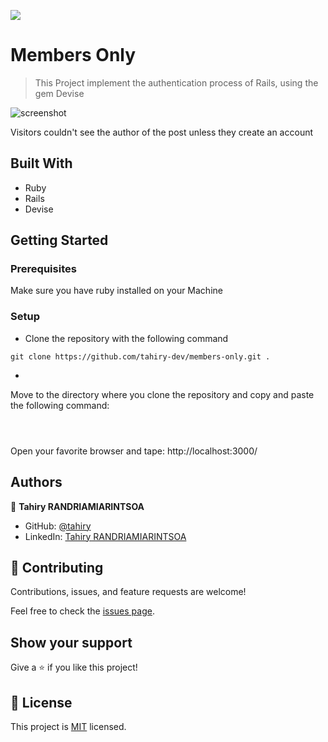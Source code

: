 ![](https://img.shields.io/badge/Microverse-blueviolet)

# Members Only

> This Project implement the authentication process of Rails, using the gem Devise


![screenshot](https://user-images.githubusercontent.com/47100064/101430652-77fc0180-3916-11eb-9624-e4f3f67bd143.png)

Visitors couldn't see the author of the post unless they create an account

## Built With

- Ruby
- Rails
- Devise

## Getting Started

### Prerequisites
Make sure you have ruby installed on your Machine

### Setup

- Clone the repository with the following command
```
git clone https://github.com/tahiry-dev/members-only.git .
```
-

Move to the directory where you clone the repository and copy and paste the following command:
```bundle install
```
```rails db:migrate
```
```rails s
```
Open your favorite browser and tape: http://localhost:3000/


## Authors

👤 **Tahiry RANDRIAMIARINTSOA**

- GitHub: [@tahiry](https://github.com/tahiry-dev)
- LinkedIn: [Tahiry RANDRIAMIARINTSOA](https://www.linkedin.com/in/tahiry-randriamiarintsoa/)


## 🤝 Contributing

Contributions, issues, and feature requests are welcome!

Feel free to check the [issues page](https://github.com/tahiry-dev/members-only/issues).

## Show your support

Give a ⭐️ if you like this project!

## 📝 License

This project is [MIT](lic.url) licensed.
